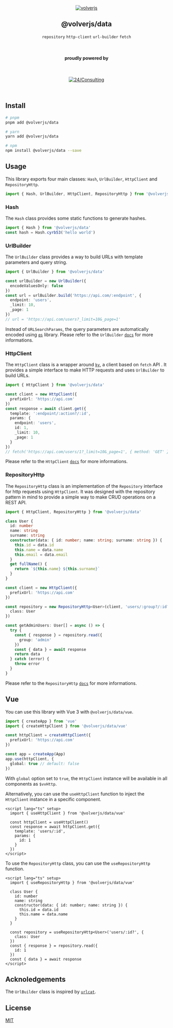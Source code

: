 <div align="center">
  
[![volverjs](docs/static/volverjs-data.svg)](https://volverjs.github.io/data)

## @volverjs/data

`repository` `http-client` `url-builder` `fetch`

<br>

#### proudly powered by

<br>

[![24/Consulting](docs/static/24consulting.svg)](https://24consulting.it)

<br>

</div>

## Install

```bash
# pnpm
pnpm add @volverjs/data

# yarn
yarn add @volverjs/data

# npm
npm install @volverjs/data --save
```

## Usage

This library exports four main classes: `Hash`, `UrlBuilder`, `HttpClient` and `RepositoryHttp`.

```typescript
import { Hash, UrlBuilder, HttpClient, RepositoryHttp } from '@volverjs/data'
```

### Hash

The `Hash` class provides some static functions to generate hashes.

```typescript
import { Hash } from '@volverjs/data'
const hash = Hash.cyrb53('hello world')
```

### UrlBuilder

The `UrlBuilder` class provides a way to build URLs with template parameters and query string.

```typescript
import { UrlBuilder } from '@volverjs/data'

const urlBuilder = new UrlBuilder({
  encodeValuesOnly: false
})
const url = urlBuilder.build('https://api.com/:endpoint', {
  endpoint: 'users',
  _limit: 10,
  _page: 1
})
// url = 'https://api.com/users?_limit=10&_page=1'
```

Instead of `URLSearchParams`, the query parameters are automatically encoded using [`qs`](https://github.com/ljharb/qs) library.
Please refer to the `UrlBuilder` [`docs`](/docs/UrlBuilder.md) for more informations.

### HttpClient

The `HttpClient` class is a wrapper around [`ky`](https://github.com/sindresorhus/ky), a client based on `fetch` API . It provides a simple interface to make HTTP requests and uses `UrlBuilder` to build URLs.

```typescript
import { HttpClient } from '@volverjs/data'

const client = new HttpClient({
  prefixUrl: 'https://api.com'
})
const response = await client.get({
  template: ':endpoint/:action?/:id',
  params: {
    endpoint: 'users',
    id: 1,
    _limit: 10,
    _page: 1
  }
})
// fetch('https://api.com/users/1?_limit=10&_page=1', { method: 'GET' })
```

Please refer to the `HttpClient` [`docs`](/docs/HttpClient.md) for more informations.

### RepositoryHttp

The `RepositoryHttp` class is an implementation of the `Repository` interface for http requests using `HttpClient`. It was designed with the repository pattern in mind to provide a simple way to make CRUD operations on a REST API.

```typescript
import { HttpClient, RepositoryHttp } from '@volverjs/data'

class User {
  id: number
  name: string
  surname: string
  constructor(data: { id: number; name: string; surname: string }) {
    this.id = data.id
    this.name = data.name
    this.email = data.email
  }
  get fullName() {
    return `${this.name} ${this.surname}`
  }
}

const client = new HttpClient({
  prefixUrl: 'https://api.com'
})

const repository = new RepositoryHttp<User>(client, 'users/:group?/:id?', {
  class: User
})

const getAdminUsers: User[] = async () => {
  try {
    const { response } = repository.read({
      group: 'admin'
    })
    const { data } = await response
    return data
  } catch (error) {
    throw error
  }
}
```

Please refer to the `RepositoryHttp` [`docs`](/docs/RepositoryHttp.md) for more informations.

## Vue

You can use this library with Vue 3 with `@volverjs/data/vue`.

```typescript
import { createApp } from 'vue'
import { createHttpClient } from '@volverjs/data/vue'

const httpClient = createHttpClient({
  prefixUrl: 'https://api.com'
})

const app = createApp(App)
app.use(httpClient, {
  global: true // default: false
})
```

With `global` option set to `true`, the `HttpClient` instance will be available in all components as `$vvHttp`.

Alternatively, you can use the `useHttpClient` function to inject the `HttpClient` instance in a specific component.

```vue
<script lang="ts" setup>
  import { useHttpClient } from '@volverjs/data/vue'

  const httpClient = useHttpClient()
  const response = await httpClient.get({
    template: 'users/:id',
    params: {
      id: 1
    }
  })
</script>
```

To use the `RepositoryHttp` class, you can use the `useRepositoryHttp` function.

```vue
<script lang="ts" setup>
  import { useRepositoryHttp } from '@volverjs/data/vue'

  class User {
    id: number
    name: string
    constructor(data: { id: number; name: string }) {
      this.id = data.id
      this.name = data.name
    }
  }

  const repository = useRepositoryHttp<User>('users/:id?', {
    class: User
  })
  const { response } = repository.read({
    id: 1
  })
  const { data } = await response
</script>
```

## Acknoledgements

The `UrlBuilder` class is inspired by [`urlcat`](https://github.com/balazsbotond/urlcat).

## License

[MIT](http://opensource.org/licenses/MIT)
